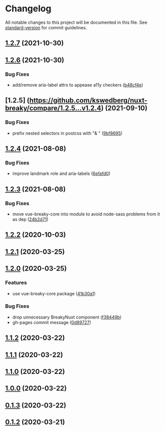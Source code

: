 # Changelog

All notable changes to this project will be documented in this file. See [standard-version](https://github.com/conventional-changelog/standard-version) for commit guidelines.

## [1.2.7](https://github.com/kswedberg/nuxt-breaky/compare/v1.2.6...v1.2.7) (2021-10-30)

## [1.2.6](https://github.com/kswedberg/nuxt-breaky/compare/1.2.5...v1.2.6) (2021-10-30)

### Bug Fixes

* add/remove aria-label attrs to appease a11y checkers ([b48cf4e](https://github.com/kswedberg/nuxt-breaky/commit/b48cf4ea26131c7a5039d2bb5be7269f3584709e))

## [1.2.5] (https://github.com/kswedberg/nuxt-breaky/compare/1.2.5...v1.2.4) (2021-09-10)

### Bug Fixes


* prefix nested selectors in postcss with "& " ([9bf8695](https://github.com/kswedberg/nuxt-breaky/commit/9bf86956c32d9dff87a75d1d9b9998e44f0bce62))

## [1.2.4](https://github.com/kswedberg/nuxt-breaky/compare/v1.2.3...v1.2.4) (2021-08-08)


### Bug Fixes

* improve landmark role and aria-labels ([6efafd0](https://github.com/kswedberg/nuxt-breaky/commit/6efafd077b2bbc348eef81dfee60cd0869e32282))

## [1.2.3](https://github.com/kswedberg/nuxt-breaky/compare/v1.2.2...v1.2.3) (2021-08-08)


### Bug Fixes

* move vue-breaky-core into module to avoid node-sass problems from it as dep ([24b2d71](https://github.com/kswedberg/nuxt-breaky/commit/24b2d71a28ded4a293df2618806ad07e1c789b38))

## [1.2.2](https://github.com/teamnovu/nuxt-breaky/compare/v1.2.1...v1.2.2) (2020-10-03)

## [1.2.1](https://github.com/teamnovu/nuxt-breaky/compare/v1.2.0...v1.2.1) (2020-03-25)

## [1.2.0](https://github.com/teamnovu/nuxt-breaky/compare/v1.1.2...v1.2.0) (2020-03-25)


### Features

* use vue-breaky-core package ([41b30a1](https://github.com/teamnovu/nuxt-breaky/commit/41b30a1d554b59b8858572ad044ac6c66820d4a8))


### Bug Fixes

* drop unnecessary BreakyNuxt component ([f38449b](https://github.com/teamnovu/nuxt-breaky/commit/f38449ba87e1ca87b858d11b93b1580b87199863))
* gh-pages commit message ([0d89727](https://github.com/teamnovu/nuxt-breaky/commit/0d89727546d22577cc9ab45358556e4858e43ca4))

## [1.1.2](https://github.com/teamnovu/nuxt-breaky/compare/v1.1.1...v1.1.2) (2020-03-22)

## [1.1.1](https://github.com/teamnovu/nuxt-breaky/compare/v1.1.0...v1.1.1) (2020-03-22)

## [1.1.0](https://github.com/teamnovu/nuxt-breaky/compare/v1.0.0...v1.1.0) (2020-03-22)

## [1.0.0](https://github.com/teamnovu/nuxt-breaky/compare/v0.1.3...v1.0.0) (2020-03-22)

## [0.1.3](https://github.com/teamnovu/nuxt-breaky/compare/v0.1.2...v0.1.3) (2020-03-22)

## [0.1.2](https://github.com/teamnovu/nuxt-breaky/compare/v0.1.1...v0.1.2) (2020-03-21)
